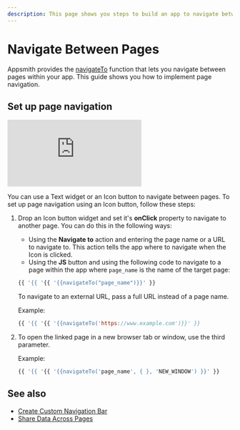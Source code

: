 ```yaml
---
description: This page shows you steps to build an app to navigate between pages.
---
```


# Navigate Between Pages
Appsmith provides the [navigateTo](/reference/framework/global-functions.md/navigate-to) function that lets you navigate between pages within your app. This guide shows you how to implement page navigation.

## Set up page navigation

<div style={{ '{{ position: "relative", paddingBottom: "calc(50.520833333333336% + 41px)", height: "0", width: "100%" }}' }}>
  <iframe src="https://demo.arcade.software/4E2rERYsOCBeEoKHMK0j?embed" frameborder="0" loading="lazy" webkitallowfullscreen mozallowfullscreen allowfullscreen style={{ '{{ position: "absolute", top: "0", left: "0", width: "100%", height: "100%", colorScheme: "light" }}' }} title="Appsmith | Connect Data">
  </iframe>
</div>

You can use a Text widget or an Icon button to navigate between pages.
To set up page navigation using an Icon button, follow these steps:
1. Drop an Icon button widget and set it's **onClick** property to navigate to another page. You can do this in the following ways:
   - Using the **Navigate to** action and entering the page name or a URL to navigate to. This action tells the app where to navigate when the Icon is clicked.
   - Using the **JS** button and using the following code to navigate to a page within the app where `page_name` is the name of the target page:

    ```jsx
    {{ '{{ '{{ '{{navigateTo("page_name")}}' }}
    ```
    To navigate to an external URL, pass a full URL instead of a page name. 
   
    Example:
    ```jsx
    {{ '{{ '{{ '{{navigateTo('https://www.example.com')}}' }}
    ```
2.  To open the linked page in a new browser tab or window, use the third parameter.

    Example:
    ```jsx
    {{ '{{ '{{ '{{navigateTo('page_name', { }, 'NEW_WINDOW') }}' }}
    ```
## See also
- [Create Custom Navigation Bar](/build-apps/how-to-guides/create-custom-nav-bar)
- [Share Data Across Pages](/advanced-concepts/sharing-data-across-pages)

